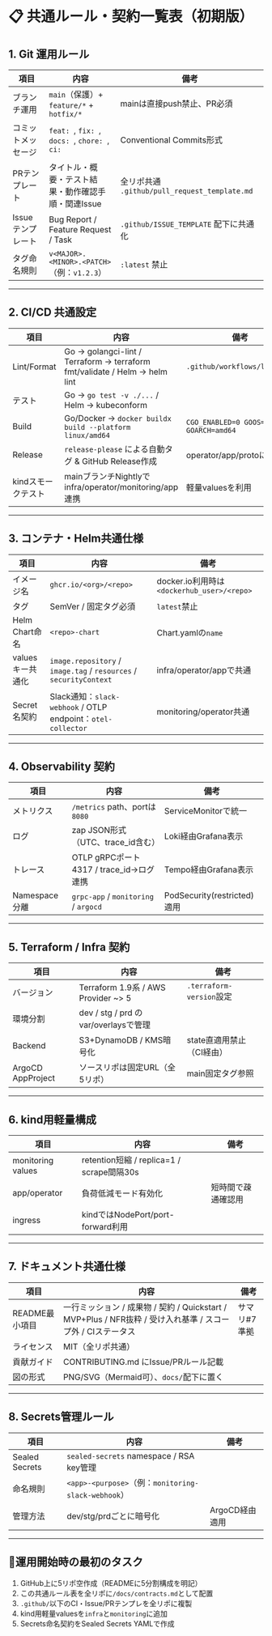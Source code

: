 # 📋 共通ルール・契約一覧表（初期版）

## 1. Git 運用ルール
| 項目 | 内容 | 備考 |
|------|------|------|
| ブランチ運用 | `main`（保護）+ `feature/*` + `hotfix/*` | mainは直接push禁止、PR必須 |
| コミットメッセージ | `feat: `, `fix: `, `docs: `, `chore: `, `ci: ` | Conventional Commits形式 |
| PRテンプレート | タイトル・概要・テスト結果・動作確認手順・関連Issue | 全リポ共通 `.github/pull_request_template.md` |
| Issueテンプレート | Bug Report / Feature Request / Task | `.github/ISSUE_TEMPLATE` 配下に共通化 |
| タグ命名規則 | `v<MAJOR>.<MINOR>.<PATCH>`（例：`v1.2.3`） | `:latest` 禁止 |

---

## 2. CI/CD 共通設定
| 項目 | 内容 | 備考 |
|------|------|------|
| Lint/Format | Go → golangci-lint / Terraform → terraform fmt/validate / Helm → helm lint | `.github/workflows/lint.yml` |
| テスト | Go → `go test -v ./...` / Helm → kubeconform | |
| Build | Go/Docker → `docker buildx build --platform linux/amd64` | `CGO_ENABLED=0 GOOS=linux GOARCH=amd64` |
| Release | `release-please` による自動タグ & GitHub Release作成 | operator/app/protoに適用 |
| kindスモークテスト | mainブランチNightlyでinfra/operator/monitoring/app連携 | 軽量valuesを利用 |

---

## 3. コンテナ・Helm共通仕様
| 項目 | 内容 | 備考 |
|------|------|------|
| イメージ名 | `ghcr.io/<org>/<repo>` | docker.io利用時は`<dockerhub_user>/<repo>` |
| タグ | SemVer / 固定タグ必須 | `latest`禁止 |
| Helm Chart命名 | `<repo>-chart` | Chart.yamlの`name` |
| valuesキー共通化 | `image.repository` / `image.tag` / `resources` / `securityContext` | infra/operator/appで共通 |
| Secret名契約 | Slack通知：`slack-webhook` / OTLP endpoint：`otel-collector` | monitoring/operator共通 |

---

## 4. Observability 契約
| 項目 | 内容 | 備考 |
|------|------|------|
| メトリクス | `/metrics` path、portは `8080` | ServiceMonitorで統一 |
| ログ | zap JSON形式（UTC、trace_id含む） | Loki経由Grafana表示 |
| トレース | OTLP gRPCポート4317 / trace_id→ログ連携 | Tempo経由Grafana表示 |
| Namespace分離 | `grpc-app` / `monitoring` / `argocd` | PodSecurity(restricted)適用 |

---

## 5. Terraform / Infra 契約
| 項目 | 内容 | 備考 |
|------|------|------|
| バージョン | Terraform 1.9系 / AWS Provider ~> 5 | `.terraform-version`設定 |
| 環境分割 | dev / stg / prd のvar/overlaysで管理 | |
| Backend | S3+DynamoDB / KMS暗号化 | state直適用禁止（CI経由） |
| ArgoCD AppProject | ソースリポは固定URL（全5リポ） | main固定タグ参照 |

---

## 6. kind用軽量構成
| 項目 | 内容 | 備考 |
|------|------|------|
| monitoring values | retention短縮 / replica=1 / scrape間隔30s | |
| app/operator | 負荷低減モード有効化 | 短時間で疎通確認用 |
| ingress | kindではNodePort/port-forward利用 | |

---

## 7. ドキュメント共通仕様
| 項目 | 内容 | 備考 |
|------|------|------|
| README最小項目 | 一行ミッション / 成果物 / 契約 / Quickstart / MVP+Plus / NFR抜粋 / 受け入れ基準 / スコープ外 / CIステータス | サマリ#7準拠 |
| ライセンス | MIT（全リポ共通） | |
| 貢献ガイド | CONTRIBUTING.md にIssue/PRルール記載 | |
| 図の形式 | PNG/SVG（Mermaid可）、`docs/`配下に置く | |

---

## 8. Secrets管理ルール
| 項目 | 内容 | 備考 |
|------|------|------|
| Sealed Secrets | `sealed-secrets` namespace / RSA key管理 | |
| 命名規則 | `<app>-<purpose>`（例：`monitoring-slack-webhook`） | |
| 管理方法 | dev/stg/prdごとに暗号化 | ArgoCD経由適用 |

---

## 📌運用開始時の最初のタスク
1. GitHub上に5リポ空作成（READMEに5分割構成を明記）
2. この共通ルール表を全リポに`/docs/contracts.md`として配置
3. `.github/`以下のCI・Issue/PRテンプレを全リポに複製
4. kind用軽量valuesを`infra`と`monitoring`に追加
5. Secrets命名契約をSealed Secrets YAMLで作成
